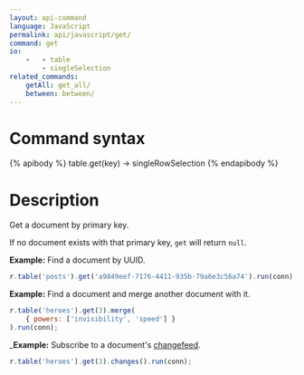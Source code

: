 ```yaml
---
layout: api-command
language: JavaScript
permalink: api/javascript/get/
command: get
io:
    -   - table
        - singleSelection
related_commands:
    getAll: get_all/
    between: between/
---
```


# Command syntax #

{% apibody %}
table.get(key) &rarr; singleRowSelection
{% endapibody %}

# Description #

Get a document by primary key.

If no document exists with that primary key, `get` will return `null`.

__Example:__ Find a document by UUID.

```js
r.table('posts').get('a9849eef-7176-4411-935b-79a6e3c56a74').run(conn);
```

__Example:__ Find a document and merge another document with it.

```js
r.table('heroes').get(3).merge(
    { powers: ['invisibility', 'speed'] }
).run(conn);
```

___Example:__ Subscribe to a document's [changefeed](/docs/changefeeds/javascript).

```js
r.table('heroes').get(3).changes().run(conn);
```